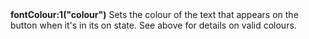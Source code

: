 <a name="fontColour_1"><h3 style="padding-top: 40px; margin-top: 40px;"></h3></a>
**fontColour:1("colour")**
Sets the colour of the text that appears on the button when it's in its on state. See above for details on valid colours.

<!--UPDATE WIDGET_IN_CSOUND
    SIdent sprintf "fontColour:1(%d, %d, %d) ", rnd(255), rnd(255), rnd(255)
    SIdentifier strcat SIdentifier, SIdent   
-->